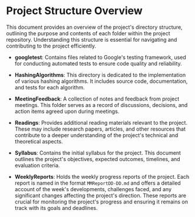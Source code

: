 # Project Structure Overview

This document provides an overview of the project's directory structure, outlining the purpose and contents of each folder within the project repository. Understanding this structure is essential for navigating and contributing to the project efficiently.

- **googletest**: Contains files related to Google's testing framework, used for conducting automated tests to ensure code quality and reliability.

- **HashingAlgorithms**: This directory is dedicated to the implementation of various hashing algorithms. It includes source code, documentation, and tests for each algorithm.

- **MeetingFeedback**: A collection of notes and feedback from project meetings. This folder serves as a record of discussions, decisions, and action items agreed upon during meetings.

- **Readings**: Provides additional reading materials relevant to the project. These may include research papers, articles, and other resources that contribute to a deeper understanding of the project's technical and theoretical aspects.

- **Syllabus**: Contains the initial syllabus for the project. This document outlines the project's objectives, expected outcomes, timelines, and evaluation criteria.

- **WeeklyReports**: Holds the weekly progress reports of the project. Each report is named in the format `MMReportDD-DD.md` and offers a detailed account of the week's developments, challenges faced, and any significant changes affecting the project's direction. These reports are crucial for monitoring the project's progress and ensuring it remains on track with its goals and deadlines.
